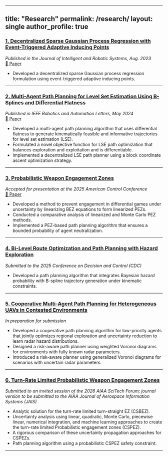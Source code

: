 
---
title: "Research"
permalink: /research/
layout: single
author_profile: true
---


### [1. Decentralized Sparse Gaussian Process Regression with Event-Triggered Adaptive Inducing Points](/research/dgp/)
*Published in the Journal of Intelligent and Robotic Systems, Aug. 2023*  
[📄 Paper](https://link.springer.com/article/10.1007/s10846-023-01894-3)

- Developed a decentralized sparse Gaussian process regression formulation using event-triggered adaptive inducing points.

---

### [2. Multi-Agent Path Planning for Level Set Estimation Using B-Splines and Differential Flatness](/research/lse/)
*Published in IEEE Robotics and Automation Letters, May 2024*  
[📄 Paper](https://ieeexplore.ieee.org/abstract/document/10490113)

- Developed a multi-agent path planning algorithm that uses differential flatness to generate kinematically feasible and informative trajectories for level set estimation (LSE).
- Formulated a novel objective function for LSE path optimization that balances exploration and exploitation and is differentiable.
- Implemented a decentralized LSE path planner using a block coordinate ascent optimization strategy.

---

### [3. Probabilistic Weapon Engagement Zones](/research/pez/)
*Accepted for presentation at the 2025 American Control Conference*  
[📄 Paper](/assets/files/pez_paper.pdf)

- Developed a method to prevent engagement in differential games under uncertainty by linearizing BEZ equations to form linearized PEZs.
- Conducted a comparative analysis of linearized and Monte Carlo PEZ methods.
- Implemented a PEZ-based path planning algorithm that ensures a bounded probability of agent neutralization.

---

### [4. Bi-Level Route Optimization and Path Planning with Hazard Exploration](/research/hazard-planner/)
*Submitted to the 2025 Conference on Decision and Control (CDC)*

- Developed a path planning algorithm that integrates Bayesian hazard probability with B-spline trajectory generation under kinematic constraints.

---

### [5. Cooperative Multi-Agent Path Planning for Heterogeneous UAVs in Contested Environments](/research/radar/)
*In preparation for submission*

- Developed a cooperative path planning algorithm for low-priority agents that jointly optimizes regional exploration and uncertainty reduction to learn radar hazard distributions.
- Designed a risk-aware path planner using weighted Voronoi diagrams for environments with fully known radar parameters.
- Introduced a risk-aware planner using generalized Voronoi diagrams for scenarios with uncertain radar parameters.

---

### [6. Turn-Rate Limited Probabilistic Weapon Engagement Zones](/research/cspez/)
*Submitted to an invited session of the 2026 AIAA SciTech Forum; journal version to be submitted to the AIAA Journal of Aerospace Information Systems (JAIS)*

- Analytic solution for the turn-rate limited turn-straight EZ (CSBEZ).
- Uncertainty analysis using linear, quadratic, Monte Carlo, piecewise linear, numerical integration, and machine learning approaches to create the turn-rate limited Probabilistic engagement zones (CSPEZ).
- A rigorous comparison of these uncertainty propagation approaches for CSPEZs.
- Path planning algorithm using a probabilistic CSPEZ safety constraint.

---

<!-- ## 🚀 Anticipated Contributions -->
<!---->
<!-- My future contributions will continue to focus on the development and application of probabilistic engagement zones (PEZs). I plan to produce two additional publications in this area. -->
<!---->
<!-- --- -->
<!---->
<!---->
<!-- ### [7. Learning Probabilistic Weapon Engagement Zones Using Sacrificial Agents](/research/learning-pez/) -->
<!-- *Potential Venue: AIAA Journal of Aerospace Information Systems (JAIS)* -->
<!---->
<!-- - Algorithms for estimating PEZ parameters from information gathered by sacrificial agents. -->
<!-- - Path planning algorithms for sacrificial agents to get most information gain about undiscovered PEZ that balance between exploration and exploitation. -->
<!-- - Path planning algorithms for avoiding multiple PEZs. -->

